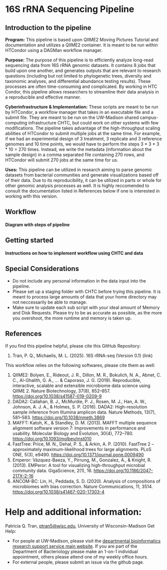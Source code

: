# 16S rRNA Sequencing Pipeline

## Introduction to the pipeline
**Program:** This pipeline is based upon QIIME2 Moving Pictures Tutorial and documentation and utilizes a QIIME2 container. It is meant to be run within HTCondor using a DAGMan workflow manager.

**Purpose:** The purpose of this pipeline is to efficiently analyze long-read sequencing data from 16S rRNA genomic datasets. It contains 8 jobs that build upon one another, and generates outputs that are relevant to research questions (including but not limited to phylogenetic trees, diversity and taxonomic analyses, and differential abundance testing results). These processes are often time-consuming and complicated. By working in HTC Condor, this pipeline allows researchers to streamline their data analysis in a reproducible and effective manner.
 
**Cyberinfrastructure & Implementation:** These scripts are meant to be run by HTCondor, a workflow manager that takes in an executable file and a submit file. They are meant to be run on the UW-Madison shared campus-computing infrastructure CHTC, but could work on other systems with few modifications. The pipeline takes advantage of the high-throughput scaling abilities of HTCondor to submit multiple jobs at the same time. For example, if we had an experimental design of 3 treatment, 3 replicate and 3 reference genomes and 10 time points, we would have to perform the steps 3 * 3 * 3 * 10 = 270 times. Instead, we write the metadata (information about the sample design) in a comma separated file containing 270 rows, and HTCondor will submit 270 jobs at the same time for us.
 
**Uses:** This pipeline can be utilized in research aiming to parse genomic datasets from bacterial communities and generate visualizations based off of their data. Due to its reproducibility, it can be utilized in parts or whole for other genomic analysis processes as well. It is highly reccomended to consult the documentation listed in References below if one is interested in working with this version.

## Workflow
#### Diagram with steps of pipeline

## Getting started
#### Instructions on how to implement workflow using CHTC and data

## Special Considerations
* Do not include any personal information in the data input into the pipeline.
* Please set up a staging folder with CHTC before trying this pipeline. It is meant to process large amounts of data that your home directory may not neccessarily be able to manage.
* Make sure to update each sub script with your ideal amount of Memory and Disk Requests. Please try to be as accurate as possible, as the more you overshoot, the more runtime and memory is taken up.

## References
If you find this pipeline helpful, please cite this GitHub Repository:
1. Tran, P. Q., Michaelis, M. L. (2025). 16S rRNA-seq (Version 0.1) (link)

This workflow relies on the following softwares, please cite them as well:
 
1. QIIME2: Bolyen, E., Rideout, J. R., Dillon, M. R., Bokulich, N. A., Abnet, C. C., Al-Ghalith, G. A., ... & Caporaso, J. G. (2019). Reproducible, interactive, scalable and extensible microbiome data science using QIIME 2. Nature Biotechnology, 37(8), 852–857. https://doi.org/10.1038/s41587-019-0209-9
2. DADA2: Callahan, B. J., McMurdie, P. J., Rosen, M. J., Han, A. W., Johnson, A. J. A., & Holmes, S. P. (2016). DADA2: High-resolution sample inference from Illumina amplicon data. Nature Methods, 13(7), 581–583. https://doi.org/10.1038/nmeth.3869
3. MAFFT: Katoh, K., & Standley, D. M. (2013). MAFFT multiple sequence alignment software version 7: Improvements in performance and usability. Molecular Biology and Evolution, 30(4), 772–780. https://doi.org/10.1093/molbev/mst010
4. FastTree: Price, M. N., Dehal, P. S., & Arkin, A. P. (2010). FastTree 2 – approximately maximum-likelihood trees for large alignments. PLoS ONE, 5(3), e9490. https://doi.org/10.1371/journal.pone.0009490
5. Emperor: Vázquez-Baeza, Y., Pirrung, M., Gonzalez, A., & Knight, R. (2013). EMPeror: A tool for visualizing high-throughput microbial community data. GigaScience, 2(1), 16. https://doi.org/10.1186/2047-217X-2-16
6. ANCOM-BC: Lin, H., Peddada, S. D. (2020). Analysis of compositions of microbiomes with bias correction. Nature Communications, 11, 3514. https://doi.org/10.1038/s41467-020-17303-4

# Help and additional information:
Patricia Q. Tran, ptran5@wisc.edu, University of Wisconsin-Madison Get Help:
- For people at UW-Madison, please visit the [departmental bioinformatics research support service main website](https://bioinformatics.bact.wisc.edu/). If you are part of the Department of Bacteriology please make an 1-on-1 individual appointment, others please attend one of my weekly office hours.
- For external people, please submit an issue via the github page.
